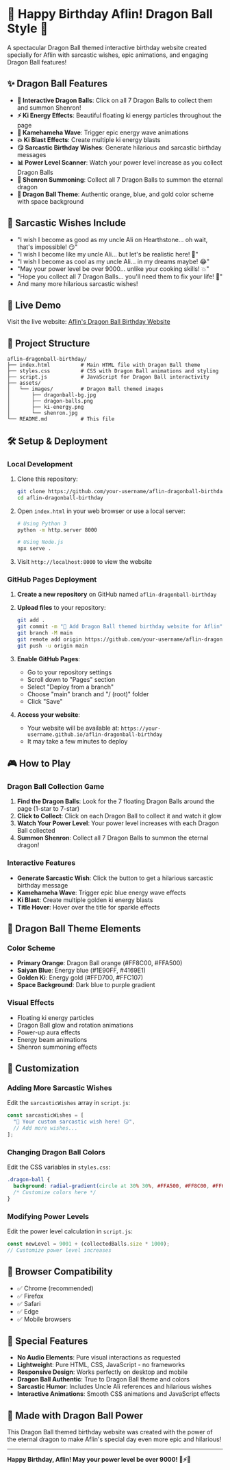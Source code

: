 # 🐉 Happy Birthday Aflin! Dragon Ball Style 🐉

A spectacular Dragon Ball themed interactive birthday website created specially for Aflin with sarcastic wishes, epic animations, and engaging Dragon Ball features!

## ✨ Dragon Ball Features

- **🔮 Interactive Dragon Balls**: Click on all 7 Dragon Balls to collect them and summon Shenron!
- **⚡ Ki Energy Effects**: Beautiful floating ki energy particles throughout the page
- **🌊 Kamehameha Wave**: Trigger epic energy wave animations
- **💥 Ki Blast Effects**: Create multiple ki energy blasts
- **😏 Sarcastic Birthday Wishes**: Generate hilarious and sarcastic birthday messages
- **📊 Power Level Scanner**: Watch your power level increase as you collect Dragon Balls
- **🐉 Shenron Summoning**: Collect all 7 Dragon Balls to summon the eternal dragon
- **🎨 Dragon Ball Theme**: Authentic orange, blue, and gold color scheme with space background

## 🎯 Sarcastic Wishes Include

- "I wish I become as good as my uncle Ali on Hearthstone... oh wait, that's impossible! 😏"
- "I wish I become like my uncle Ali... but let's be realistic here! 🤣"
- "I wish I become as cool as my uncle Ali... in my dreams maybe! 😂"
- "May your power level be over 9000... unlike your cooking skills! 💥"
- "Hope you collect all 7 Dragon Balls... you'll need them to fix your life! 🐉"
- And many more hilarious sarcastic wishes!

## 🚀 Live Demo

Visit the live website: [Aflin's Dragon Ball Birthday Website](https://your-username.github.io/aflin-dragonball-birthday)

## 📁 Project Structure

```
aflin-dragonball-birthday/
├── index.html          # Main HTML file with Dragon Ball theme
├── styles.css          # CSS with Dragon Ball animations and styling
├── script.js           # JavaScript for Dragon Ball interactivity
├── assets/
│   └── images/         # Dragon Ball themed images
│       ├── dragonball-bg.jpg
│       ├── dragon-balls.png
│       ├── ki-energy.png
│       └── shenron.jpg
└── README.md           # This file
```

## 🛠️ Setup & Deployment

### Local Development

1. Clone this repository:
   ```bash
   git clone https://github.com/your-username/aflin-dragonball-birthday.git
   cd aflin-dragonball-birthday
   ```

2. Open `index.html` in your web browser or use a local server:
   ```bash
   # Using Python 3
   python -m http.server 8000
   
   # Using Node.js
   npx serve .
   ```

3. Visit `http://localhost:8000` to view the website

### GitHub Pages Deployment

1. **Create a new repository** on GitHub named `aflin-dragonball-birthday`

2. **Upload files** to your repository:
   ```bash
   git add .
   git commit -m "🐉 Add Dragon Ball themed birthday website for Aflin"
   git branch -M main
   git remote add origin https://github.com/your-username/aflin-dragonball-birthday.git
   git push -u origin main
   ```

3. **Enable GitHub Pages**:
   - Go to your repository settings
   - Scroll down to "Pages" section
   - Select "Deploy from a branch"
   - Choose "main" branch and "/ (root)" folder
   - Click "Save"

4. **Access your website**:
   - Your website will be available at: `https://your-username.github.io/aflin-dragonball-birthday`
   - It may take a few minutes to deploy

## 🎮 How to Play

### Dragon Ball Collection Game
1. **Find the Dragon Balls**: Look for the 7 floating Dragon Balls around the page (1-star to 7-star)
2. **Click to Collect**: Click on each Dragon Ball to collect it and watch it glow
3. **Watch Your Power Level**: Your power level increases with each Dragon Ball collected
4. **Summon Shenron**: Collect all 7 Dragon Balls to summon the eternal dragon!

### Interactive Features
- **Generate Sarcastic Wish**: Click the button to get a hilarious sarcastic birthday message
- **Kamehameha Wave**: Trigger epic blue energy wave effects
- **Ki Blast**: Create multiple golden ki energy blasts
- **Title Hover**: Hover over the title for sparkle effects

## 🎨 Dragon Ball Theme Elements

### Color Scheme
- **Primary Orange**: Dragon Ball orange (#FF8C00, #FFA500)
- **Saiyan Blue**: Energy blue (#1E90FF, #4169E1)
- **Golden Ki**: Energy gold (#FFD700, #FFC107)
- **Space Background**: Dark blue to purple gradient

### Visual Effects
- Floating ki energy particles
- Dragon Ball glow and rotation animations
- Power-up aura effects
- Energy beam animations
- Shenron summoning effects

## 🎂 Customization

### Adding More Sarcastic Wishes
Edit the `sarcasticWishes` array in `script.js`:
```javascript
const sarcasticWishes = [
  "🎉 Your custom sarcastic wish here! 😏",
  // Add more wishes...
];
```

### Changing Dragon Ball Colors
Edit the CSS variables in `styles.css`:
```css
.dragon-ball {
  background: radial-gradient(circle at 30% 30%, #FFA500, #FF8C00, #FF6B00);
  /* Customize colors here */
}
```

### Modifying Power Levels
Edit the power level calculation in `script.js`:
```javascript
const newLevel = 9001 + (collectedBalls.size * 1000);
// Customize power level increases
```

## 📱 Browser Compatibility

- ✅ Chrome (recommended)
- ✅ Firefox
- ✅ Safari
- ✅ Edge
- ✅ Mobile browsers

## 🌟 Special Features

- **No Audio Elements**: Pure visual interactions as requested
- **Lightweight**: Pure HTML, CSS, JavaScript - no frameworks
- **Responsive Design**: Works perfectly on desktop and mobile
- **Dragon Ball Authentic**: True to Dragon Ball theme and colors
- **Sarcastic Humor**: Includes Uncle Ali references and hilarious wishes
- **Interactive Animations**: Smooth CSS animations and JavaScript effects

## 🎁 Made with Dragon Ball Power

This Dragon Ball themed birthday website was created with the power of the eternal dragon to make Aflin's special day even more epic and hilarious!

---

**Happy Birthday, Aflin! May your power level be over 9000! 🐉⚡🎂**

